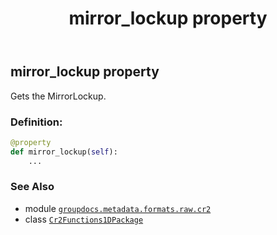 ﻿---
title: mirror_lockup property
second_title: GroupDocs.Metadata for Python via .NET API References
description: 
type: docs
url: /python-net/groupdocs.metadata.formats.raw.cr2/cr2functions1dpackage/mirror_lockup/
is_root: false
weight: 320
---

## mirror_lockup property


Gets the MirrorLockup.
### Definition:
```python
@property
def mirror_lockup(self):
    ...
```

### See Also
* module [`groupdocs.metadata.formats.raw.cr2`](../../)
* class [`Cr2Functions1DPackage`](/metadata/python-net/groupdocs.metadata.formats.raw.cr2/cr2functions1dpackage)

